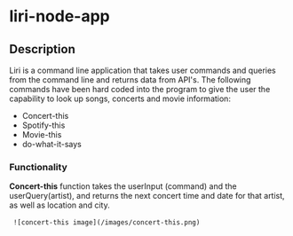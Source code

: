 # liri-node-app

## Description

Liri is a command line application that takes user commands and queries from the command line and returns data from API's. The following commands have been hard coded into the program to give the user the capability to look up songs, concerts and movie information:

* Concert-this
* Spotify-this
* Movie-this
* do-what-it-says
  
### Functionality

**Concert-this**
    function takes the userInput (command) and the userQuery(artist), and returns the next concert time and date for that artist, as well as location and city.

     ![concert-this image](/images/concert-this.png)